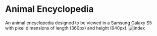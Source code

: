 # Animal Encyclopedia
An animal encyclopedia designed to be viewed in a Samsung Galaxy S5 with pixel dimensions of length (360px) and height (640px).
![index](https://user-images.githubusercontent.com/84588576/138988793-c94a399a-7913-4c08-b5d7-e6f195533dcf.PNG)
